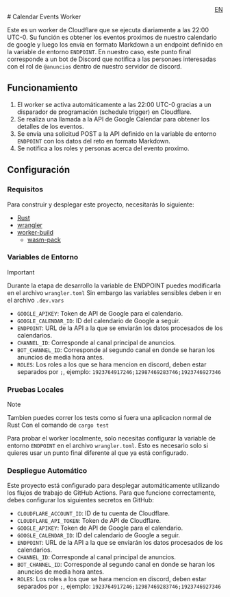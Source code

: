 <div align="right">
<a href="./README_EN.md">EN</a>
</div>
# Calendar Events Worker

Este es un worker de Cloudflare que se ejecuta diariamente a las 22:00 UTC-0. Su función es obtener los eventos proximos de nuestro calendario de google y luego los envía en formato Markdown a un endpoint definido en la variable de entorno `ENDPOINT`. En nuestro caso, este punto final corresponde a un bot de Discord que notifica a las personaes interesadas con el rol de `@anuncios` dentro de nuestro servidor de discord.

## Funcionamiento

1. El worker se activa automáticamente a las 22:00 UTC-0 gracias a un disparador de programación (schedule trigger) en Cloudflare.
2. Se realiza una llamada a la API de Google Calendar para obtener los detalles de los eventos.
3. Se envía una solicitud POST a la API definido en la variable de entorno `ENDPOINT` con los datos del reto en formato Markdown.
4. Se notifica a los roles y personas acerca del evento proximo.

## Configuración

### Requisitos

Para construir y desplegar este proyecto, necesitarás lo siguiente:

- [Rust](https://rust-lang.org)
- [wrangler](https://developers.cloudflare.com/workers/wrangler/install-and-update/)
- [worker-build](https://crates.io/crates/worker-build)
    - [wasm-pack](https://rustwasm.github.io/wasm-pack/)

### Variables de Entorno

> [!IMPORTANT]
> Durante la etapa de desarrollo la variable de ENDPOINT puedes modificarla en el archivo `wrangler.toml`
> Sin embargo las variables sensibles deben ir en el archivo `.dev.vars`

- `GOOGLE_APIKEY`: Token de API de Google para el calendario.
- `GOOGLE_CALENDAR_ID`: ID del calendario de Google a seguir.
- `ENDPOINT`: URL de la API a la que se enviarán los datos procesados de los calendarios.
- `CHANNEL_ID`: Corresponde al canal principal de anuncios.
- `BOT_CHANNEL_ID`: Corresponde al segundo canal en donde se haran los anuncios de media hora antes.
- `ROLES`: Los roles a los que se hara mencion en discord, deben estar separados por `;`, ejemplo: `1923764917246;12987469283746;1923746927346`

### Pruebas Locales

> [!NOTE]
> Tambien puedes correr los tests como si fuera una aplicacion normal de Rust
> Con el comando de `cargo test`

Para probar el worker localmente, solo necesitas configurar la variable de entorno `ENDPOINT` en el archivo `wrangler.toml`. Esto es necesario solo si quieres usar un punto final diferente al que ya está configurado.

### Despliegue Automático

Este proyecto está configurado para desplegar automáticamente utilizando los flujos de trabajo de GitHub Actions. Para que funcione correctamente, debes configurar los siguientes secretos en GitHub:

- `CLOUDFLARE_ACCOUNT_ID`: ID de tu cuenta de Cloudflare.
- `CLOUDFLARE_API_TOKEN`: Token de API de Cloudflare.
- `GOOGLE_APIKEY`: Token de API de Google para el calendario.
- `GOOGLE_CALENDAR_ID`: ID del calendario de Google a seguir.
- `ENDPOINT`: URL de la API a la que se enviarán los datos procesados de los calendarios.
- `CHANNEL_ID`: Corresponde al canal principal de anuncios.
- `BOT_CHANNEL_ID`: Corresponde al segundo canal en donde se haran los anuncios de media hora antes.
- `ROLES`: Los roles a los que se hara mencion en discord, deben estar separados por `;`, ejemplo: `1923764917246;12987469283746;1923746927346`
